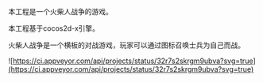 本工程是一个火柴人战争的游戏。

本工程基于cocos2d-x引擎。

火柴人战争是一个横板的对战游戏，玩家可以通过图标召唤士兵为自己而战。

 ![https://ci.appveyor.com/api/projects/status/32r7s2skrgm9ubva?svg=true](https://ci.appveyor.com/api/projects/status/32r7s2skrgm9ubva?svg=true)  
